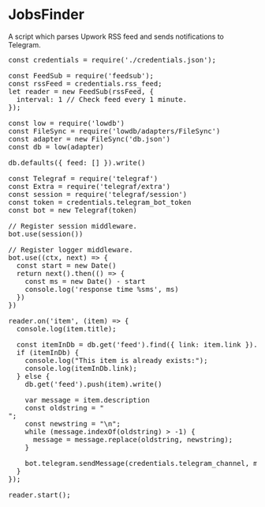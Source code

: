 # JobsFinder
A script which parses Upwork RSS feed and sends notifications to Telegram.

<pre>
const credentials = require('./credentials.json');

const FeedSub = require('feedsub');
const rssFeed = credentials.rss_feed;
let reader = new FeedSub(rssFeed, {
  interval: 1 // Check feed every 1 minute.
});

const low = require('lowdb')
const FileSync = require('lowdb/adapters/FileSync')
const adapter = new FileSync('db.json')
const db = low(adapter)

db.defaults({ feed: [] }).write()

const Telegraf = require('telegraf')
const Extra = require('telegraf/extra')
const session = require('telegraf/session')
const token = credentials.telegram_bot_token
const bot = new Telegraf(token)

// Register session middleware.
bot.use(session())

// Register logger middleware.
bot.use((ctx, next) => {
  const start = new Date()
  return next().then(() => {
    const ms = new Date() - start
    console.log('response time %sms', ms)
  })
})

reader.on('item', (item) => {
  console.log(item.title);

  const itemInDb = db.get('feed').find({ link: item.link }).value()
  if (itemInDb) {
    console.log("This item is already exists:");
    console.log(itemInDb.link);
  } else {
    db.get('feed').push(item).write()

    var message = item.description
    const oldstring = "<br />";
    const newstring = "\n";
    while (message.indexOf(oldstring) > -1) {
      message = message.replace(oldstring, newstring);
    }

    bot.telegram.sendMessage(credentials.telegram_channel, message, Extra.HTML().markup());
  }
});

reader.start();

</pre>
